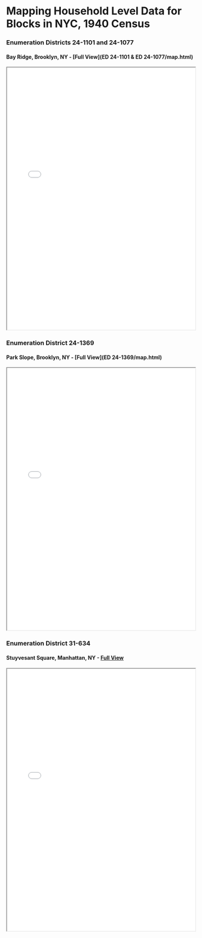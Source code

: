 # Mapping Household Level Data for Blocks in NYC, 1940 Census

### Enumeration Districts 24-1101 and 24-1077
#### Bay Ridge, Brooklyn, NY - [Full View](ED 24-1101 & ED 24-1077/map.html)

<iframe
  src="ED 24-1101 & ED 24-1077/map.html" height="700" width="100%"
></iframe>



### Enumeration District 24-1369
#### Park Slope, Brooklyn, NY - [Full View](ED 24-1369/map.html)


<iframe
  src="ED 24-1369/map.html" height="700" width="100%"
></iframe>



### Enumeration District 31-634
#### Stuyvesant Square, Manhattan, NY - [Full View](qgis2web_2023_10_11-01_35_11_412345/map.html)


<iframe
  src="qgis2web_2023_10_11-01_35_11_412345/map.html" height="700" width="100%"
></iframe>
